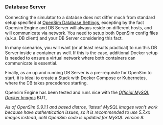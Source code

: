 ### Database Server

Connecting the simulator to a databse does not differ much from standard setup specified at [OpenSim Database Settings](http://opensimulator.org/wiki/Database_Settings), excepting by the fact Opensim Engine and DB Server will always reside on different hosts, and will communicate via network. You need to setup both OpenSim config files (a.k.a. DB client) and your DB Server considering this fact.

In many scenarios, you will want (or at least results practical) to run this DB Server inside a container as well. If this is the case, additional Docker setup is needed to ensure a virtual network where both containers can communicate is essential.

Finally, as an up and running DB Server is a pre-requisite for OpenSim to start, it is ideal to create a Stack with Docker Compose or Kubernetes, where the DB takes precedence starting.

Opensim Engine has been tested and runs nice with the [*Official MySQL Docker Images*](https://hub.docker.com/_/mysql) BUT,

*As of OpenSim 0.9.1.1 and based distros, 'latest' MySQL images won't work because have authentication issues, so it is recommended to use 5.7.xx images instead, until OpenSim code is updated for MySQL version 8.*
